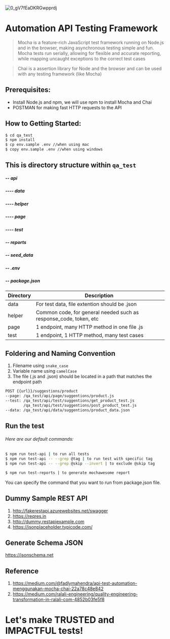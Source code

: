 ![0_gV7fEaDKRGwpprdj](https://user-images.githubusercontent.com/52916480/180915551-8078bbb0-2cda-4366-b85f-3ff70cf0349d.png)

# Automation API Testing Framework

> Mocha is a feature-rich JavaScript test framework running on Node.js and in the browser, making asynchronous testing simple and fun. Mocha tests run serially, allowing for flexible and accurate reporting, while mapping uncaught exceptions to the correct test cases

> Chai is a assertion library for Node and the browser and can be used with any testing framework (like Mocha)

## Prerequisites:

-   Install Node.js and npm, we will use npm to install Mocha and Chai
-   POSTMAN for making fast HTTP requests to the API

## How to Getting Started:

```sh
$ cd qa_test
$ npm install
$ cp env.sample .env //when using mac
$ copy env.sample .env //when using windows
```

## This is directory structure within `qa_test`

##### -- api

##### ---- data

##### ---- helper

##### ---- page

##### ---- test

##### -- reports

##### -- seed_data

##### -- .env

##### -- package.json

| Directory | Description                                                       |
| --------- | ----------------------------------------------------------------- |
| data      | For test data, file extention should be .json                     |
| helper    | Common code, for general needed such as response_code, token, etc |
| page      | 1 endpoint, many HTTP method in one file .js                      |
| test      | 1 endpoint, 1 HTTP method, many test cases                        |

## Foldering and Naming Convention

1. Filename using `snake_case`
2. Variable name using `camelCase`
3. The file (.js and .json) should be located in a path that matches the endpoint path

```sh
POST {{url}}/suggestions/product
--page: /qa_test/api/page/suggentions/product.js
--test: /qa_test/api/test/suggentions/get_product_test.js
        /qa_test/api/test/suggentions/post_product_test.js
--data: /qa_test/api/data/suggentions/product_data.json
```

## Run the test

###### Here are our default commands:

```sh
$ npm run test-api | to run all tests
$ npm run test-api -- --grep @tag | to run test with specific tag
$ npm run test-api -- --grep @skip --invert | to exclude @skip tag

$ npm run test-reports | to generate mochawesome report
```

You can specify the command that you want to run from package.json file.

## Dummy Sample REST API

1. http://fakerestapi.azurewebsites.net/swagger
2. https://reqres.in
3. http://dummy.restapiexample.com
4. https://jsonplaceholder.typicode.com/

## Generate Schema JSON

https://jsonschema.net

## Reference

1. https://medium.com/@fadlymahendra/api-test-automation-menggunakan-mocha-chai-22a78c48e842
2. https://medium.com/ralali-engineering/quality-engineering-transformation-in-ralali-com-4852b03fe5f8

# Let's make TRUSTED and IMPACTFUL tests!
